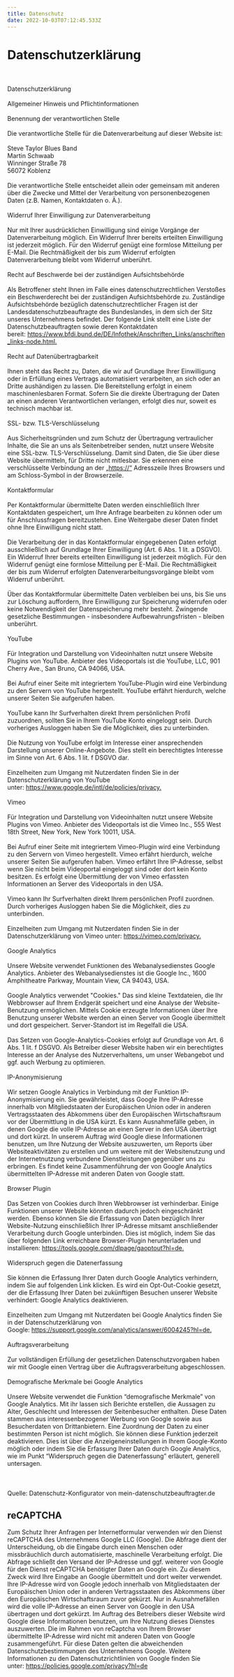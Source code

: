 ```yaml
---
title: Datenschutz
date: 2022-10-03T07:12:45.533Z
---
```

# Datenschutzerklärung



\
\
Datenschutzerklärung\
\
Allgemeiner Hinweis und Pflichtinformationen\
\
Benennung der verantwortlichen Stelle\
\
Die verantwortliche Stelle für die Datenverarbeitung auf dieser Website ist:\
\
Steve Taylor Blues Band\
Martin Schwaab\
Winninger Straße 78\
56072 Koblenz\
\
Die verantwortliche Stelle entscheidet allein oder gemeinsam mit anderen über die Zwecke und Mittel der Verarbeitung von personenbezogenen Daten (z.B. Namen, Kontaktdaten o. Ä.).\
\
Widerruf Ihrer Einwilligung zur Datenverarbeitung\
\
Nur mit Ihrer ausdrücklichen Einwilligung sind einige Vorgänge der Datenverarbeitung möglich. Ein Widerruf Ihrer bereits erteilten Einwilligung ist jederzeit möglich. Für den Widerruf genügt eine formlose Mitteilung per E-Mail. Die Rechtmäßigkeit der bis zum Widerruf erfolgten Datenverarbeitung bleibt vom Widerruf unberührt.\
\
Recht auf Beschwerde bei der zuständigen Aufsichtsbehörde\
\
Als Betroffener steht Ihnen im Falle eines datenschutzrechtlichen Verstoßes ein Beschwerderecht bei der zuständigen Aufsichtsbehörde zu. Zuständige Aufsichtsbehörde bezüglich datenschutzrechtlicher Fragen ist der Landesdatenschutzbeauftragte des Bundeslandes, in dem sich der Sitz unseres Unternehmens befindet. Der folgende Link stellt eine Liste der Datenschutzbeauftragten sowie deren Kontaktdaten bereit: <https://www.bfdi.bund.de/DE/Infothek/Anschriften_Links/anschriften_links-node.html.>\
\
Recht auf Datenübertragbarkeit\
\
Ihnen steht das Recht zu, Daten, die wir auf Grundlage Ihrer Einwilligung oder in Erfüllung eines Vertrags automatisiert verarbeiten, an sich oder an Dritte aushändigen zu lassen. Die Bereitstellung erfolgt in einem maschinenlesbaren Format. Sofern Sie die direkte Übertragung der Daten an einen anderen Verantwortlichen verlangen, erfolgt dies nur, soweit es technisch machbar ist.\
\
SSL- bzw. TLS-Verschlüsselung\
\
Aus Sicherheitsgründen und zum Schutz der Übertragung vertraulicher Inhalte, die Sie an uns als Seitenbetreiber senden, nutzt unsere Website eine SSL-bzw. TLS-Verschlüsselung. Damit sind Daten, die Sie über diese Website übermitteln, für Dritte nicht mitlesbar. Sie erkennen eine verschlüsselte Verbindung an der „[https://“](https://xn--hvg/) Adresszeile Ihres Browsers und am Schloss-Symbol in der Browserzeile.\
\
Kontaktformular\
\
Per Kontaktformular übermittelte Daten werden einschließlich Ihrer Kontaktdaten gespeichert, um Ihre Anfrage bearbeiten zu können oder um für Anschlussfragen bereitzustehen. Eine Weitergabe dieser Daten findet ohne Ihre Einwilligung nicht statt.\
\
Die Verarbeitung der in das Kontaktformular eingegebenen Daten erfolgt ausschließlich auf Grundlage Ihrer Einwilligung (Art. 6 Abs. 1 lit. a DSGVO). Ein Widerruf Ihrer bereits erteilten Einwilligung ist jederzeit möglich. Für den Widerruf genügt eine formlose Mitteilung per E-Mail. Die Rechtmäßigkeit der bis zum Widerruf erfolgten Datenverarbeitungsvorgänge bleibt vom Widerruf unberührt.\
\
Über das Kontaktformular übermittelte Daten verbleiben bei uns, bis Sie uns zur Löschung auffordern, Ihre Einwilligung zur Speicherung widerrufen oder keine Notwendigkeit der Datenspeicherung mehr besteht. Zwingende gesetzliche Bestimmungen - insbesondere Aufbewahrungsfristen - bleiben unberührt.\
\
YouTube\
\
Für Integration und Darstellung von Videoinhalten nutzt unsere Website Plugins von YouTube. Anbieter des Videoportals ist die YouTube, LLC, 901 Cherry Ave., San Bruno, CA 94066, USA.\
\
Bei Aufruf einer Seite mit integriertem YouTube-Plugin wird eine Verbindung zu den Servern von YouTube hergestellt. YouTube erfährt hierdurch, welche unserer Seiten Sie aufgerufen haben.\
\
YouTube kann Ihr Surfverhalten direkt Ihrem persönlichen Profil zuzuordnen, sollten Sie in Ihrem YouTube Konto eingeloggt sein. Durch vorheriges Ausloggen haben Sie die Möglichkeit, dies zu unterbinden.\
\
Die Nutzung von YouTube erfolgt im Interesse einer ansprechenden Darstellung unserer Online-Angebote. Dies stellt ein berechtigtes Interesse im Sinne von Art. 6 Abs. 1 lit. f DSGVO dar.\
\
Einzelheiten zum Umgang mit Nutzerdaten finden Sie in der Datenschutzerklärung von YouTube unter: <https://www.google.de/intl/de/policies/privacy.>\
\
Vimeo\
\
Für Integration und Darstellung von Videoinhalten nutzt unsere Website Plugins von Vimeo. Anbieter des Videoportals ist die Vimeo Inc., 555 West 18th Street, New York, New York 10011, USA.\
\
Bei Aufruf einer Seite mit integriertem Vimeo-Plugin wird eine Verbindung zu den Servern von Vimeo hergestellt. Vimeo erfährt hierdurch, welche unserer Seiten Sie aufgerufen haben. Vimeo erfährt Ihre IP-Adresse, selbst wenn Sie nicht beim Videoportal eingeloggt sind oder dort kein Konto besitzen. Es erfolgt eine Übermittlung der von Vimeo erfassten Informationen an Server des Videoportals in den USA.\
\
Vimeo kann Ihr Surfverhalten direkt Ihrem persönlichen Profil zuordnen. Durch vorheriges Ausloggen haben Sie die Möglichkeit, dies zu unterbinden.\
\
Einzelheiten zum Umgang mit Nutzerdaten finden Sie in der Datenschutzerklärung von Vimeo unter: <https://vimeo.com/privacy.>\
\
Google Analytics\
\
Unsere Website verwendet Funktionen des Webanalysedienstes Google Analytics. Anbieter des Webanalysedienstes ist die Google Inc., 1600 Amphitheatre Parkway, Mountain View, CA 94043, USA.\
\
Google Analytics verwendet "Cookies." Das sind kleine Textdateien, die Ihr Webbrowser auf Ihrem Endgerät speichert und eine Analyse der Website-Benutzung ermöglichen. Mittels Cookie erzeugte Informationen über Ihre Benutzung unserer Website werden an einen Server von Google übermittelt und dort gespeichert. Server-Standort ist im Regelfall die USA.\
\
Das Setzen von Google-Analytics-Cookies erfolgt auf Grundlage von Art. 6 Abs. 1 lit. f DSGVO. Als Betreiber dieser Website haben wir ein berechtigtes Interesse an der Analyse des Nutzerverhaltens, um unser Webangebot und ggf. auch Werbung zu optimieren.\
\
IP-Anonymisierung\
\
Wir setzen Google Analytics in Verbindung mit der Funktion IP-Anonymisierung ein. Sie gewährleistet, dass Google Ihre IP-Adresse innerhalb von Mitgliedstaaten der Europäischen Union oder in anderen Vertragsstaaten des Abkommens über den Europäischen Wirtschaftsraum vor der Übermittlung in die USA kürzt. Es kann Ausnahmefälle geben, in denen Google die volle IP-Adresse an einen Server in den USA überträgt und dort kürzt. In unserem Auftrag wird Google diese Informationen benutzen, um Ihre Nutzung der Website auszuwerten, um Reports über Websiteaktivitäten zu erstellen und um weitere mit der Websitenutzung und der Internetnutzung verbundene Dienstleistungen gegenüber uns zu erbringen. Es findet keine Zusammenführung der von Google Analytics übermittelten IP-Adresse mit anderen Daten von Google statt.\
\
Browser Plugin\
\
Das Setzen von Cookies durch Ihren Webbrowser ist verhinderbar. Einige Funktionen unserer Website könnten dadurch jedoch eingeschränkt werden. Ebenso können Sie die Erfassung von Daten bezüglich Ihrer Website-Nutzung einschließlich Ihrer IP-Adresse mitsamt anschließender Verarbeitung durch Google unterbinden. Dies ist möglich, indem Sie das über folgenden Link erreichbare Browser-Plugin herunterladen und installieren: <https://tools.google.com/dlpage/gaoptout?hl=de.>\
\
Widerspruch gegen die Datenerfassung\
\
Sie können die Erfassung Ihrer Daten durch Google Analytics verhindern, indem Sie auf folgenden Link klicken. Es wird ein Opt-Out-Cookie gesetzt, der die Erfassung Ihrer Daten bei zukünftigen Besuchen unserer Website verhindert: Google Analytics deaktivieren.\
\
Einzelheiten zum Umgang mit Nutzerdaten bei Google Analytics finden Sie in der Datenschutzerklärung von Google: <https://support.google.com/analytics/answer/6004245?hl=de.>\
\
Auftragsverarbeitung\
\
Zur vollständigen Erfüllung der gesetzlichen Datenschutzvorgaben haben wir mit Google einen Vertrag über die Auftragsverarbeitung abgeschlossen.\
\
Demografische Merkmale bei Google Analytics\
\
Unsere Website verwendet die Funktion “demografische Merkmale” von Google Analytics. Mit ihr lassen sich Berichte erstellen, die Aussagen zu Alter, Geschlecht und Interessen der Seitenbesucher enthalten. Diese Daten stammen aus interessenbezogener Werbung von Google sowie aus Besucherdaten von Drittanbietern. Eine Zuordnung der Daten zu einer bestimmten Person ist nicht möglich. Sie können diese Funktion jederzeit deaktivieren. Dies ist über die Anzeigeneinstellungen in Ihrem Google-Konto möglich oder indem Sie die Erfassung Ihrer Daten durch Google Analytics, wie im Punkt “Widerspruch gegen die Datenerfassung” erläutert, generell untersagen.\
\
\
\
Quelle: Datenschutz-Konfigurator von mein-datenschutzbeauftragter.de



## reCAPTCHA

Zum Schutz Ihrer Anfragen per Internetformular verwenden wir den Dienst reCAPTCHA des Unternehmens Google LLC (Google). Die Abfrage dient der Unterscheidung, ob die Eingabe durch einen Menschen oder missbräuchlich durch automatisierte, maschinelle Verarbeitung erfolgt. Die Abfrage schließt den Versand der IP-Adresse und ggf. weiterer von Google für den Dienst reCAPTCHA benötigter Daten an Google ein. Zu diesem Zweck wird Ihre Eingabe an Google übermittelt und dort weiter verwendet. Ihre IP-Adresse wird von Google jedoch innerhalb von Mitgliedstaaten der Europäischen Union oder in anderen Vertragsstaaten des Abkommens über den Europäischen Wirtschaftsraum zuvor gekürzt. Nur in Ausnahmefällen wird die volle IP-Adresse an einen Server von Google in den USA übertragen und dort gekürzt. Im Auftrag des Betreibers dieser Website wird Google diese Informationen benutzen, um Ihre Nutzung dieses Dienstes auszuwerten. Die im Rahmen von reCaptcha von Ihrem Browser übermittelte IP-Adresse wird nicht mit anderen Daten von Google zusammengeführt. Für diese Daten gelten die abweichenden Datenschutzbestimmungen des Unternehmens Google. Weitere Informationen zu den Datenschutzrichtlinien von Google finden Sie unter: <https://policies.google.com/privacy?hl=de>